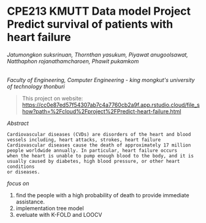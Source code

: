 # CPE213 KMUTT Data model Project Predict survival of patients with heart failure
###### Jatumongkon suksrinuan, Thornthan yasukum, Piyawat anugoolsawat, Natthaphon rojanathamcharoen, Phawit pukamkom

*Faculty of Engineering, Computer Engineering - king mongkut's university of technology thonburi*

> This project on website: https://cc0e87ed57f54307ab7c4a7760cb2a9f.app.rstudio.cloud/file_show?path=%2Fcloud%2Fproject%2FPredict-heart-failure.html

*Abstract*

    Cardiovascular diseases (CVDs) are disorders of the heart and blood vessels including, heart attacks, strokes, heart failure
    Cardiovascular diseases cause the death of approximately 17 million people worldwide annually. In particular, heart failure occurs 
    when the heart is unable to pump enough blood to the body, and it is usually caused by diabetes, high blood pressure, or other heart conditions 
    or diseases.


*focus on*

1. find the people with a high probability of death to provide immediate assistance.
2. implementation tree model
3. eveluate with K-FOLD and LOOCV

